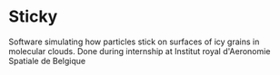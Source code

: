 # Sticky
Software simulating how particles stick on surfaces of icy grains in molecular clouds. Done during internship at Institut royal d'Aeronomie Spatiale de Belgique
